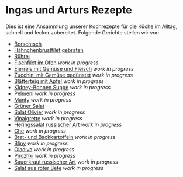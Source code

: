 # Ingas und Arturs Rezepte

Dies ist eine Ansammlung unserer Kochrezepte für die Küche im Alltag, schnell und lecker zubereitet. Folgende Gerichte stellen wir vor:

* [Borschtsch](Borschtsch.md)
* [Hähnchenbrustfilet gebraten](Haenhchen.md)
* [Rührei](Ruehrei.md)
* [Fischfilet im Ofen](Fischfilet.md)  *work in progress*
* [Eierreis mit Gemüse und Fleisch](Eierreis.md) *work in progress*
* [Zucchini mit Gemüse gedünstet](Zucchini.md) *work in progress*
* [Blätterteig mit Apfel](ApfelTeig.md) *work in progress*
* [Kidney-Bohnen Suppe](KidneySuppe.md) *work in progress*
* [Pelmeni](Pelmeni.md) *work in progress*
* [Manty](Manty.md) *work in progress*
* [Grüner Salat](Salat.md)
* [Salat Olivier](Olivier.md) *work in progress*
* [Vinaigrette](Vinaigrette.md) *work in progress*
* [Heringssalat russischer Art](Heringssalat.md) *work in progress*
* [Che](Che.md) *work in progress*
* [Brat- und Backkartoffeln](Kartoffeln.md) *work in progress*
* [Bliny](Bliny.md) *work in progress*
* [Oladiya](Oladiya.md) *work in progress*
* [Pirozhki](Pirozhki.md) *work in progress*
* [Sauerkraut russischer Art](Sauerkraut.md) *work in progress*
* [Salat aus roter Bete](SalatRoteBete.md) *work in progress*
